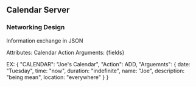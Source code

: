 ## Calendar Server


### Networking Design
Information exchange in JSON

Attributes:
Calendar
Action
Arguments: {fields}

EX:
{
    "CALENDAR": "Joe's Calendar",
    "Action": ADD,
    "Arguemnts": {
        date: "Tuesday",
        time: "now",
        duration: "indefinite",
        name: "Joe",
        description: "being mean",
        location: "everywhere"
    }
}
